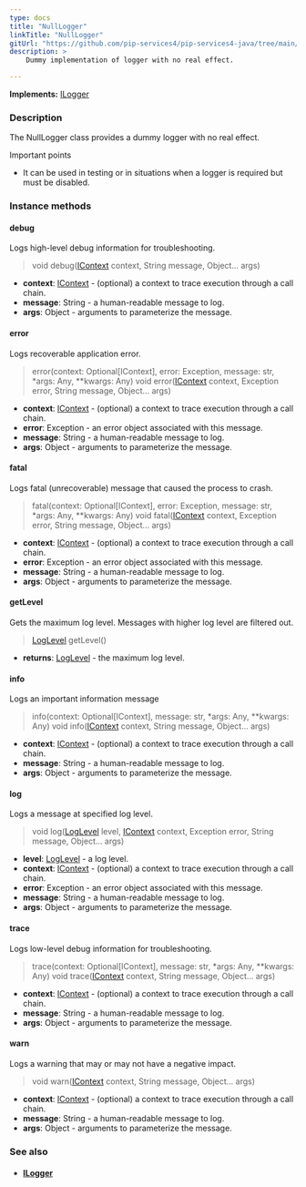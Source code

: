 ```yaml
---
type: docs
title: "NullLogger"
linkTitle: "NullLogger"
gitUrl: "https://github.com/pip-services4/pip-services4-java/tree/main/pip-services4-observability-java"
description: >
    Dummy implementation of logger with no real effect.

---
```


**Implements:** [ILogger](../ilogger)

### Description

The NullLogger class provides a dummy logger with no real effect.

Important points

- It can be used in testing or in situations when a logger is required but must be disabled.

### Instance methods

#### debug
Logs high-level debug information for troubleshooting.

> void debug([IContext](../../../components/context/icontext) context, String message, Object... args)

- **context**: [IContext](../../../components/context/icontext) - (optional) a context to trace execution through a call chain.
- **message**: String - a human-readable message to log.
- **args**: Object - arguments to parameterize the message.


#### error
Logs recoverable application error.

> error(context: Optional[IContext], error: Exception, message: str, *args: Any, **kwargs: Any)
void error([IContext](../../../components/context/icontext) context, Exception error, String message, Object... args)
- **context**: [IContext](../../../components/context/icontext) - (optional) a context to trace execution through a call chain.
- **error**: Exception - an error object associated with this message.
- **message**: String - a human-readable message to log.
- **args**: Object - arguments to parameterize the message.


#### fatal
Logs fatal (unrecoverable) message that caused the process to crash.

> fatal(context: Optional[IContext], error: Exception, message: str, *args: Any, **kwargs: Any)
void fatal([IContext](../../../components/context/icontext) context, Exception error, String message, Object... args)
- **context**: [IContext](../../../components/context/icontext) - (optional) a context to trace execution through a call chain.
- **error**: Exception - an error object associated with this message.
- **message**: String - a human-readable message to log.
- **args**: Object - arguments to parameterize the message.


#### getLevel
Gets the maximum log level. Messages with higher log level are filtered out.

> [LogLevel](../log_level) getLevel()

- **returns**: [LogLevel](../log_level) -  the maximum log level.


#### info
Logs an important information message

> info(context: Optional[IContext], message: str, *args: Any, **kwargs: Any)
void info([IContext](../../../components/context/icontext) context, String message, Object... args)
- **context**: [IContext](../../../components/context/icontext) - (optional) a context to trace execution through a call chain.
- **message**: String - a human-readable message to log.
- **args**: Object - arguments to parameterize the message.


#### log
Logs a message at specified log level.

> void log([LogLevel](../log_level) level, [IContext](../../../components/context/icontext) context, Exception error, String message, Object... args)

- **level**: [LogLevel](../log_level) - a log level.
- **context**: [IContext](../../../components/context/icontext) - (optional) a context to trace execution through a call chain.
- **error**: Exception - an error object associated with this message.
- **message**: String - a human-readable message to log.
- **args**: Object - arguments to parameterize the message.


#### trace
Logs low-level debug information for troubleshooting.

> trace(context: Optional[IContext], message: str, *args: Any, **kwargs: Any)
void trace([IContext](../../../components/context/icontext) context, String message, Object... args)
- **context**: [IContext](../../../components/context/icontext) - (optional) a context to trace execution through a call chain.
- **message**: String - a human-readable message to log.
- **args**: Object - arguments to parameterize the message.


#### warn
Logs a warning that may or may not have a negative impact.

> void warn([IContext](../../../components/context/icontext) context, String message, Object... args)

- **context**: [IContext](../../../components/context/icontext) - (optional) a context to trace execution through a call chain.
- **message**: String - a human-readable message to log.
- **args**: Object - arguments to parameterize the message.


### See also
- #### [ILogger](../ilogger)
